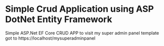 # Simple Crud Application using ASP DotNet Entity Framework

Simple ASP.Net EF Core CRUD APP 
to visit my super admin panel template got to https://localhost/mysuperadminpanel
